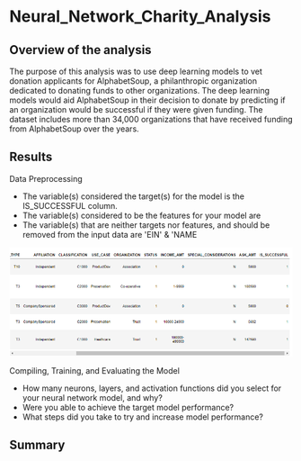 # Neural_Network_Charity_Analysis

## Overview of the analysis
The purpose of this analysis was to use deep learning models to vet donation applicants for AlphabetSoup, a philanthropic organization dedicated to donating funds to other organizations. The deep learning models would aid AlphabetSoup in their decision to donate by predicting if an organization would be successful if they were given funding. The dataset includes more than 34,000 organizations that have received funding from AlphabetSoup over the years.

## Results

Data Preprocessing
- The variable(s) considered the target(s) for the model is the IS_SUCCESSFUL column.
- The variable(s) considered to be the features for your model are 
- The variable(s) that are neither targets nor features, and should be removed from the input data are 'EIN' & 'NAME

![application_df](resources/images/application_df1.png)

Compiling, Training, and Evaluating the Model
- How many neurons, layers, and activation functions did you select for your neural network model, and why?
- Were you able to achieve the target model performance?
- What steps did you take to try and increase model performance?

## Summary

